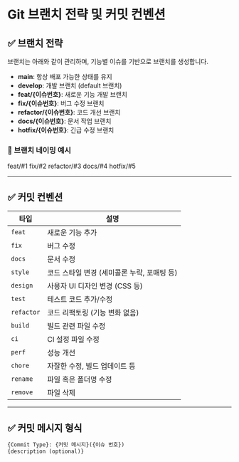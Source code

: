 # Git 브랜치 전략 및 커밋 컨벤션

## ✅ 브랜치 전략

브랜치는 아래와 같이 관리하며, 기능별 이슈를 기반으로 브랜치를 생성합니다.

- **main**: 항상 배포 가능한 상태를 유지
- **develop**: 개발 브랜치 (default 브랜치)
- **feat/{이슈번호}**: 새로운 기능 개발 브랜치
- **fix/{이슈번호}**: 버그 수정 브랜치
- **refactor/{이슈번호}**: 코드 개선 브랜치
- **docs/{이슈번호}**: 문서 작업 브랜치
- **hotfix/{이슈번호}**: 긴급 수정 브랜치

### 📌 브랜치 네이밍 예시
feat/#1 fix/#2 refactor/#3 docs/#4 hotfix/#5


---

## ✅ 커밋 컨벤션

| 타입 | 설명 |
|------|------|
| `feat` | 새로운 기능 추가 |
| `fix` | 버그 수정 |
| `docs` | 문서 수정 |
| `style` | 코드 스타일 변경 (세미콜론 누락, 포매팅 등) |
| `design` | 사용자 UI 디자인 변경 (CSS 등) |
| `test` | 테스트 코드 추가/수정 |
| `refactor` | 코드 리팩토링 (기능 변화 없음) |
| `build` | 빌드 관련 파일 수정 |
| `ci` | CI 설정 파일 수정 |
| `perf` | 성능 개선 |
| `chore` | 자잘한 수정, 빌드 업데이트 등 |
| `rename` | 파일 혹은 폴더명 수정 |
| `remove` | 파일 삭제 |

---

## ✅ 커밋 메시지 형식

```txt
{Commit Type}: {커밋 메시지}({이슈 번호})
{description (optional)}
